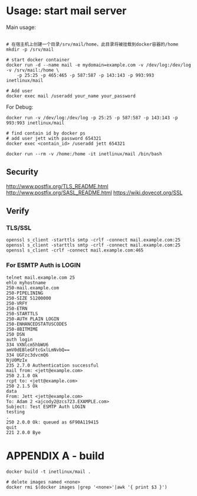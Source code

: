 Usage: start mail server
========================

Main usage:

```

# 在宿主机上创建一个目录/srv/mail/home，此目录将被挂载到docker容器的/home
mkdir -p /srv/mail

# start docker container
docker run -d --name mail -e mydomain=example.com -v /dev/log:/dev/log -v /srv/mail:/home \
    -p 25:25 -p 465:465 -p 587:587 -p 143:143 -p 993:993 inetlinux/mail

# Add user
docker exec mail /useradd your_name your_password

```

For Debug:

```
docker run -v /dev/log:/dev/log -p 25:25 -p 587:587 -p 143:143 -p 993:993 inetlinux/mail

# find contain id by docker ps
# add user jett with password 654321
docker exec <contain_id> /useradd jett 654321

docker run --rm -v /home:/home -it inetlinux/mail /bin/bash
```


Security
--------
http://www.postfix.org/TLS_README.html
http://www.postfix.org/SASL_README.html
https://wiki.dovecot.org/SSL


Verify
------

### TLS/SSL

    openssl s_client -starttls smtp -crlf -connect mail.example.com:25
    openssl s_client -starttls smtp -crlf -connect mail.example.com:25
    openssl s_client -crlf -connect mail.example.com:465

### For ESMTP Auth is LOGIN

    telnet mail.example.com 25
    ehlo myhostname
    250-mail.example.com
    250-PIPELINING
    250-SIZE 51200000
    250-VRFY
    250-ETRN
    250-STARTTLS
    250-AUTH PLAIN LOGIN
    250-ENHANCEDSTATUSCODES
    250-8BITMIME
    250 DSN
    auth login
    334 VXNlcm5hbWU6
    amV0dEBleGFtcGxlLmNvbQ==
    334 UGFzc3dvcmQ6
    NjU0MzIx
    235 2.7.0 Authentication successful
    mail from: <jett@example.com>
    250 2.1.0 Ok
    rcpt to: <jett@example.com>
    250 2.1.5 Ok
    data
    From: Jett <jett@example.com>
    To: Adam 2 <ajcody2@zcs723.EXAMPLE.com>
    Subject: Test ESMTP Auth LOGIN
    testing
    .
    250 2.0.0 Ok: queued as 6F90A119415
    quit
    221 2.0.0 Bye


APPENDIX A - build
==================

    docker build -t inetlinux/mail .

    # delete images named <none>
    docker rmi $(docker images |grep '<none>'|awk '{ print $3 }')
